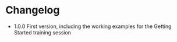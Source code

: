 Changelog
=========

* 1.0.0 First version, including the working examples for the Getting Started training session